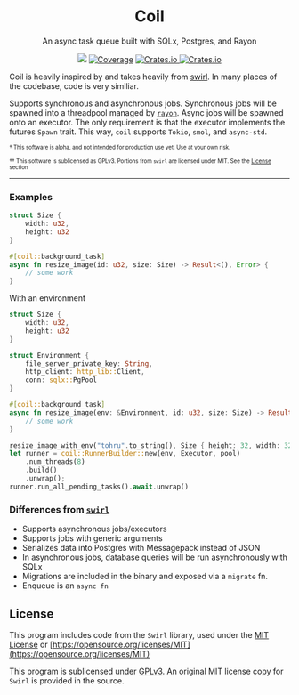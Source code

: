 <div align="center">

# Coil
An async task queue built with SQLx, Postgres, and Rayon

![](https://github.com/insipx/coil/workflows/Unit%20and%20Integration%20Tests/badge.svg)
[![Coverage](https://coveralls.io/repos/github/insipx/coil/badge.svg?branch=master)](https://coveralls.io/github/insipx/coil?branch=master)
<a href="https://crates.io/crates/coil">
	![Crates.io](https://img.shields.io/crates/d/coil)
</a>
<a href="https://crates.io/crates/coil">
	![Crates.io](https://img.shields.io/crates/v/coil)
</a>
</div>

Coil is heavily inspired by and takes heavily from [swirl](https://github.com/sgrif/swirl). In many places of the codebase, code is very similiar.

Supports synchronous and asynchronous jobs. Synchronous jobs will be spawned into a threadpool managed by [`rayon`](https://github.com/rayon-rs/rayon). Async jobs will be spawned onto an executor. The only requirement is that the executor implements the futures `Spawn` trait. This way, `coil` supports `Tokio`, `smol`, and `async-std`.

<sub><sup>† This software is alpha, and not intended for production use yet. Use at your own risk.

<sub><sup>†† This software is sublicensed as GPLv3. Portions from `swirl` are licensed under MIT. See the [License](#license) section

---

### Examples

```rust
struct Size {
	width: u32,
	height: u32
}

#[coil::background_task]
async fn resize_image(id: u32, size: Size) -> Result<(), Error> {
	// some work
}
```

With an environment
```rust
struct Size {
	width: u32,
	height: u32
}

struct Environment {
    file_server_private_key: String,
    http_client: http_lib::Client,
    conn: sqlx::PgPool
}

#[coil::background_task]
async fn resize_image(env: &Environment, id: u32, size: Size) -> Result<(), Error> {
	// some work
}
```

```rust
resize_image_with_env("tohru".to_string(), Size { height: 32, width: 32 }).enqueue(&pool).await;
let runner = coil::RunnerBuilder::new(env, Executor, pool)
    .num_threads(8)
    .build()
    .unwrap();
runner.run_all_pending_tasks().await.unwrap()
```

### Differences from [`swirl`](https://github.com/sgrif/swirl)
- Supports asynchronous jobs/executors
- Supports jobs with generic arguments
- Serializes data into Postgres with Messagepack instead of JSON
- In asynchronous jobs, database queries will be run asynchronously with SQLx
- Migrations are included in the binary and exposed via a `migrate` fn. 
- Enqueue is an `async fn`

## License
This program includes code from the `Swirl` library, used under the [MIT License](https://github.com/sgrif/swirl/blob/master/LICENSE-MIT) or [https://opensource.org/licenses/MIT](https://opensource.org/licenses/MIT)

This program is sublicensed under [GPLv3](https://github.com/insipx/coil/blob/master/LICENSE). An original MIT license copy for `Swirl` is provided in the source.

